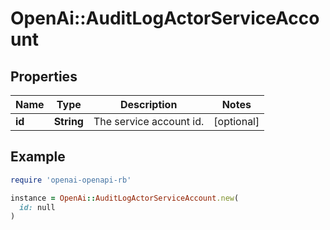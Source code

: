 # OpenAi::AuditLogActorServiceAccount

## Properties

| Name | Type | Description | Notes |
| ---- | ---- | ----------- | ----- |
| **id** | **String** | The service account id. | [optional] |

## Example

```ruby
require 'openai-openapi-rb'

instance = OpenAi::AuditLogActorServiceAccount.new(
  id: null
)
```


